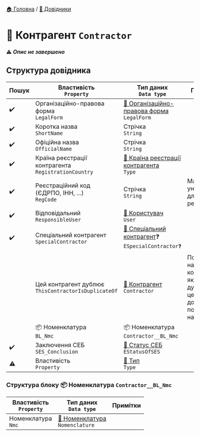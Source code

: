 ﻿[🏠 Головна](../README.MD) / [📘 Довідники](./README.MD)  

# 📘 Контрагент `Contractor`

⚠️ ***Опис не завершено***

## Структура довідника

| Пошук | Властивість </br> `Property` | Тип даних </br> `Data type` | Примітки |
| --- | --- | --- | --- |
| ✔️ | Організаційно-правова форма </br> `LegalForm` | [📘 Організаційно-правова форма](./LegalForm.md) </br> `LegalForm` |  |
| ✔️ | Коротка назва </br> `ShortName` | Стрічка </br> `String` |  |
| ✔️ | Офіційна назва </br> `OfficialName` | Стрічка </br> `String` |  |
| ✔️ | Країна реєстрації контрагента </br> `RegistrationCountry` | [🎲 Країна реєстрації контрагента](../Enums/EContractorRegistrationCountry.md) </br> `Type` |  |
| ✔️ | Реєстраційний код (ЄДРПО, ІНН, ...) </br> `RegCode` | Стрічка </br> `String` | Має бути унікальним для резидентів |
| ✔️ | Відповідальний </br> `ResponsibleUser` | [📘 Користувач](./User.md) </br> `User` |  |
| ✔️ | Спеціальний контрагент </br> `SpecialContractor` | [🎲 Спеціальний контрагент](../Enums/ESpecialContractor.md)❓ </br> `ESpecialContractor❓` |  |
|  | Цей контрагент дублює </br> `ThisContractorIsDuplicateOf` | [📘 Контрагент](./Contractor.md) </br> `Contractor` | Посилання на контрагента якого дублює цей. Не дозволяти посилання на себе |
|  | 📦 Номенклатура </br> `BL_Nmc` | 📦 Номенклатура </br> `Contractor__BL_Nmc` |  |
| ✔️ | Заключення СЕБ </br> `SES_Conclusion` | [🎲 Статус СЕБ](../Enums/EStatusOfSES.md) </br> `EStatusOfSES` |  |
| ⚠️ | Властивість </br> `Property` | [📘 Тип](./Type.md) </br> `Type` |  |


### Структура блоку 📦 Номенклатура `Contractor__BL_Nmc`

| Властивість </br> `Property` | Тип даних </br> `Data type` | Примітки |
|---|---|---|
| Номенклатура </br> `Nmc` | [📘 Номенклатура](./Nomenclature.md) </br> `Nomenclature` | |